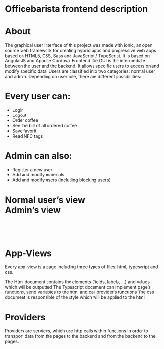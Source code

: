 # Officebarista frontend description
# About
The graphical user interface of this project was made with ionic, an open source web framework for creating hybrid apps and progressive web apps based on HTML5, CSS, Sass and JavaScript / TypeScript. It is based on AngularJS and Apache Cordova.
Frontend
Die GUI is the intermediate between the user and the backend.  It allows specific users to access or/and modify specific data. Users are classified into two categories: normal user and admin. Depending on user rule, there are different possibilities:

# Every user can:
-	Login                               
-	Logout
-	Order coffee
-	See the bill of all ordered coffee
-	Save favorit
-	Read NFC tags

# Admin can also:
-	Register a new user
-	Add and modify materials
-	Add and modify users (including blocking users)
  
  
 # Normal user’s view                                  Admin’s view
                
                                                                                                            
                                                                                                            
                                                                                                            
                                                                                                            
                                                                                                            
                                                                                                            
                                                                                                            
                                                                                                            
                                                                                                            
                                                                                                            
# App-Views 
Every app-view is a page including three types of files:  html, typescript and css. 
 
The Html document contains the elements (fields, labels, …) and values which will be outputted
The Typescript document can implement page’s functions, send variables to the html and call provider’s functions 
The css document is responsible of the style which will be applied to the html

# Providers
Providers are services, which use http calls within functions in order to transport data from the pages to the backend and from the backend to the pages. 
                                      



